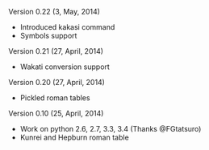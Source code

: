 Version 0.22 (3, May, 2014)

- Introduced kakasi command
- Symbols support

Version 0.21 (27, April, 2014)

- Wakati conversion support

Version 0.20 (27, April, 2014)

- Pickled roman tables

Version 0.10 (25, April, 2014)

- Work on python 2.6, 2.7, 3.3, 3.4
  (Thanks @FGtatsuro)
- Kunrei and Hepburn roman table
